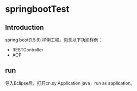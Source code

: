 # springbootTest
## Introduction
spring boot(1.5.9) 样例工程。包含以下功能样例：  
* RESTController  
* AOP  

## run
导入Eclipse后，打开cn.sy.Application.java，run as application。
